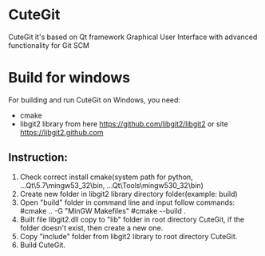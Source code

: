 # CuteGit
CuteGit it's based on Qt framework Graphical User Interface with advanced functionality for Git SCM

# Build for windows
For building and run CuteGit on Windows, you need:
* cmake
* libgit2 library from here https://github.com/libgit2/libgit2 or site https://libgit2.github.com

## Instruction:
1. Check correct install cmake(system path for python, ...Qt\5.7\mingw53_32\bin, ...Qt\Tools\mingw530_32\bin)
2. Create new folder in libgit2 library directory folder(example: build)
3. Open "build" folder in command line and input follow commands:
    #cmake .. -G "MinGW Makefiles"
    #cmake --build .
4. Built file libgit2.dll copy to "lib" folder in root directory CuteGit, if the folder doesn't exist, then create a new one.
5. Copy "include" folder from libgit2 library to root directory CuteGit.
6. Build CuteGit.
